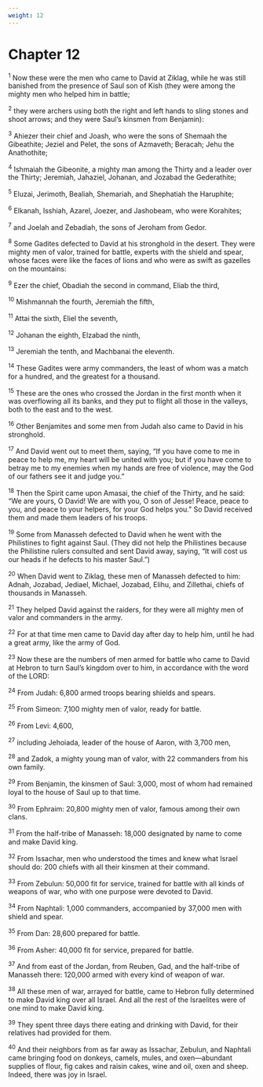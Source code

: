 ```yaml
---
weight: 12
---
```


# Chapter 12

<sup>1</sup> Now these were the men who came to David at Ziklag, while he was still banished from the presence of Saul son of Kish (they were among the mighty men who helped him in battle; 

<sup>2</sup> they were archers using both the right and left hands to sling stones and shoot arrows; and they were Saul’s kinsmen from Benjamin): 

<sup>3</sup> Ahiezer their chief and Joash, who were the sons of Shemaah the Gibeathite; Jeziel and Pelet, the sons of Azmaveth; Beracah; Jehu the Anathothite; 

<sup>4</sup> Ishmaiah the Gibeonite, a mighty man among the Thirty and a leader over the Thirty; Jeremiah, Jahaziel, Johanan, and Jozabad the Gederathite; 

<sup>5</sup> Eluzai, Jerimoth, Bealiah, Shemariah, and Shephatiah the Haruphite; 

<sup>6</sup> Elkanah, Isshiah, Azarel, Joezer, and Jashobeam, who were Korahites; 

<sup>7</sup> and Joelah and Zebadiah, the sons of Jeroham from Gedor. 

<sup>8</sup> Some Gadites defected to David at his stronghold in the desert. They were mighty men of valor, trained for battle, experts with the shield and spear, whose faces were like the faces of lions and who were as swift as gazelles on the mountains: 

<sup>9</sup> Ezer the chief, Obadiah the second in command, Eliab the third, 

<sup>10</sup> Mishmannah the fourth, Jeremiah the fifth, 

<sup>11</sup> Attai the sixth, Eliel the seventh, 

<sup>12</sup> Johanan the eighth, Elzabad the ninth, 

<sup>13</sup> Jeremiah the tenth, and Machbanai the eleventh. 

<sup>14</sup> These Gadites were army commanders, the least of whom was a match for a hundred, and the greatest for a thousand. 

<sup>15</sup> These are the ones who crossed the Jordan in the first month when it was overflowing all its banks, and they put to flight all those in the valleys, both to the east and to the west. 

<sup>16</sup> Other Benjamites and some men from Judah also came to David in his stronghold. 

<sup>17</sup> And David went out to meet them, saying, “If you have come to me in peace to help me, my heart will be united with you; but if you have come to betray me to my enemies when my hands are free of violence, may the God of our fathers see it and judge you.” 

<sup>18</sup> Then the Spirit came upon Amasai, the chief of the Thirty, and he said: “We are yours, O David! We are with you, O son of Jesse! Peace, peace to you, and peace to your helpers, for your God helps you.” So David received them and made them leaders of his troops. 

<sup>19</sup> Some from Manasseh defected to David when he went with the Philistines to fight against Saul. (They did not help the Philistines because the Philistine rulers consulted and sent David away, saying, “It will cost us our heads if he defects to his master Saul.”) 

<sup>20</sup> When David went to Ziklag, these men of Manasseh defected to him: Adnah, Jozabad, Jediael, Michael, Jozabad, Elihu, and Zillethai, chiefs of thousands in Manasseh. 

<sup>21</sup> They helped David against the raiders, for they were all mighty men of valor and commanders in the army. 

<sup>22</sup> For at that time men came to David day after day to help him, until he had a great army, like the army of God. 

<sup>23</sup> Now these are the numbers of men armed for battle who came to David at Hebron to turn Saul’s kingdom over to him, in accordance with the word of the LORD: 

<sup>24</sup> From Judah: 6,800 armed troops bearing shields and spears. 

<sup>25</sup> From Simeon: 7,100 mighty men of valor, ready for battle. 

<sup>26</sup> From Levi: 4,600, 

<sup>27</sup> including Jehoiada, leader of the house of Aaron, with 3,700 men, 

<sup>28</sup> and Zadok, a mighty young man of valor, with 22 commanders from his own family. 

<sup>29</sup> From Benjamin, the kinsmen of Saul: 3,000, most of whom had remained loyal to the house of Saul up to that time. 

<sup>30</sup> From Ephraim: 20,800 mighty men of valor, famous among their own clans. 

<sup>31</sup> From the half-tribe of Manasseh: 18,000 designated by name to come and make David king. 

<sup>32</sup> From Issachar, men who understood the times and knew what Israel should do: 200 chiefs with all their kinsmen at their command. 

<sup>33</sup> From Zebulun: 50,000 fit for service, trained for battle with all kinds of weapons of war, who with one purpose were devoted to David. 

<sup>34</sup> From Naphtali: 1,000 commanders, accompanied by 37,000 men with shield and spear. 

<sup>35</sup> From Dan: 28,600 prepared for battle. 

<sup>36</sup> From Asher: 40,000 fit for service, prepared for battle. 

<sup>37</sup> And from east of the Jordan, from Reuben, Gad, and the half-tribe of Manasseh there: 120,000 armed with every kind of weapon of war. 

<sup>38</sup> All these men of war, arrayed for battle, came to Hebron fully determined to make David king over all Israel. And all the rest of the Israelites were of one mind to make David king. 

<sup>39</sup> They spent three days there eating and drinking with David, for their relatives had provided for them. 

<sup>40</sup> And their neighbors from as far away as Issachar, Zebulun, and Naphtali came bringing food on donkeys, camels, mules, and oxen—abundant supplies of flour, fig cakes and raisin cakes, wine and oil, oxen and sheep. Indeed, there was joy in Israel. 



